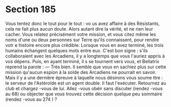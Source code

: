 # Section 185

Vous tentez donc le tout pour le tout : vo us avez affaire à des
Résistants, cela ne fait plus aucun doute. Alors autant dire la
vérité, et ne rien leur cacher. Vous relatez précisément votre
mission, et vous citez même les noms d'une ou deux personnes
sur Terre qu'ils connaissent, pour rendre votr e histoire encore
plus crédible. Lorsque vous en avez terminé, les trois humains
échangent quelques mots entre eux. C'est bon signe : s'ils
collaboraient avec les Arcadiens, il y a longtemps que vous
l'auriez appris à vos dépens. Puis, en ayant terminé, il s se
tournent vers vous, et Bellatrix reprend la parole : — Très bien. Il
semble que vous en sachiez plus sur cette mission qu'aucun
espion à la solde des Arcadiens ne pourrait en savoir. Mais il y a
une dernière épreuve à laquelle nous désirons vous soume ttre : le
serveur de l'Astéroïde est un agent double. Il faut l'exécuter.
Retournez au club et chargez -vous de lui. Allez -vous obéir sans
discuter (rendez -vous au 68) ou objecter que vous trouvez cette
décision quelque peu sommaire  (rendez -vous au 274 ) ?